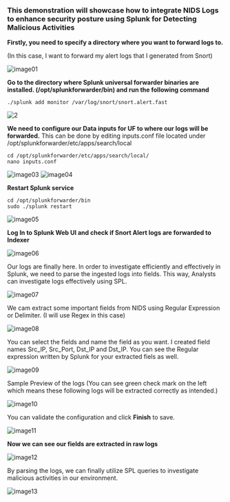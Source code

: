 ### This demonstration will showcase how to integrate NIDS Logs to enhance security posture using Splunk for Detecting Malicious Activities

**Firstly, you need to specify a directory where you want to forward logs to.** 

(In this case, I want to forward my alert logs that I generated from Snort)

![image01](https://github.com/user-attachments/assets/950d76bd-657f-47a6-b0b0-b1520dac4e24)


**Go to the directory where Splunk universal forwarder binaries are installed. (/opt/splunkforwarder/bin) and run the following command**

```
./splunk add monitor /var/log/snort/snort.alert.fast
```
![2](https://github.com/user-attachments/assets/37cbea7e-632a-46de-b0da-760735baade3)

**We need to configure our Data inputs for UF to where our logs will be forwarded.** This can be done by editing inputs.conf file located under /opt/splunkforwarder/etc/apps/search/local

```
cd /opt/splunkforwarder/etc/apps/search/local/
nano inputs.conf
```
![image03](https://github.com/user-attachments/assets/8a1ba7a6-c4c8-427f-8945-29566311469f)
![image04](https://github.com/user-attachments/assets/297e551d-87c4-413d-a684-8e80e2621ac1)

**Restart Splunk service**

```
cd /opt/splunkforwarder/bin
sudo ./splunk restart
```
![image05](https://github.com/user-attachments/assets/2523b5ac-b1be-42e8-a745-d2a4772438e7)

**Log In to Splunk Web UI and check if Snort Alert logs are forwarded to Indexer**

![image06](https://github.com/user-attachments/assets/49b87be5-17b7-4b49-9fa8-609d1552b5ce)


Our logs are finally here. In order to investigate efficiently and effectively in Splunk, we need to parse the ingested logs into fields. This way, Analysts can investigate logs effectively using SPL.

![image07](https://github.com/user-attachments/assets/2d85f660-a57d-4e8c-8b6e-c9102fb04a26)

We cam extract some important fields from NIDS using Regular Expression or Delimiter. (I will use Regex in this case)

![image08](https://github.com/user-attachments/assets/9e8e38a0-b30c-46d9-9a75-7872bd3d0437)

You can select the fields and name the field as you want. I created field names Src_IP, Src_Port, Dst_IP and Dst_IP. You can see the Regular expression written by Splunk for your extracted fiels as well.  

![image09](https://github.com/user-attachments/assets/12b594d9-2ee0-43a4-82b8-f88570d5f4b9)

Sample Preview of the logs (You can see green check mark on the left which means these following logs will be extracted correctly as intended.)

![image10](https://github.com/user-attachments/assets/1fa50b7e-cef5-4f80-a1b7-1be9c5791a8e)

You can validate the configuration and click **Finish** to save.

![image11](https://github.com/user-attachments/assets/40d2828e-aa11-4d62-ace2-16fadac73a15)

**Now we can see our fields are extracted in raw logs**

![image12](https://github.com/user-attachments/assets/4f7c9aec-1776-45ba-8a10-d633d513fe65)

By parsing the logs, we can finally utilize SPL queries to investigate malicious activities in our environment.

![image13](https://github.com/user-attachments/assets/e2e17871-301b-4285-a5f6-b6b9d717baeb)
